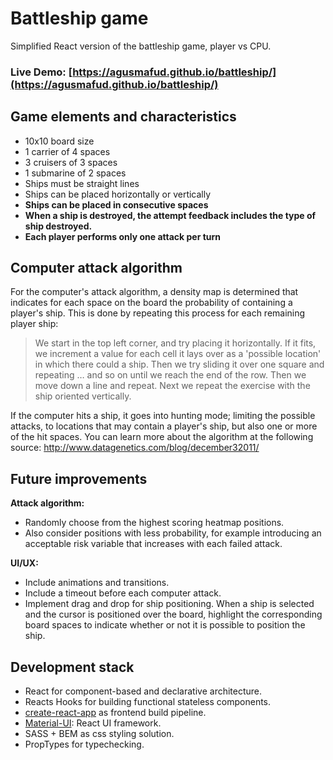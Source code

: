 # Battleship game
Simplified React version of the battleship game, player vs CPU.
### Live Demo: [https://agusmafud.github.io/battleship/](https://agusmafud.github.io/battleship/)

## Game elements and characteristics
- 10x10 board size 
- 1 carrier of 4 spaces 
- 3 cruisers of 3 spaces 
- 1 submarine of 2 spaces 
- Ships must be straight lines 
- Ships can be placed horizontally or vertically 
- **Ships can be placed in consecutive spaces**
- **When a ship is destroyed, the attempt feedback includes the type of ship destroyed.**
- **Each player performs only one attack per turn**

## Computer attack algorithm
For the computer's attack algorithm, a density map is determined that indicates for each space on the board the probability of containing a player's ship.
This is done by repeating this process for each remaining player ship:
>  We start in the top left corner, and try placing it horizontally. If it fits, we increment a value for each cell it lays over as a 'possible location' in which there could a ship. Then we try sliding it over one square and repeating … and so on until we reach the end of the row. Then we move down a line and repeat. Next we repeat the exercise with the ship oriented vertically.

If the computer hits a ship, it goes into hunting mode; limiting the possible attacks, to locations that may contain a player's ship, but also one or more of the hit spaces.
You can learn more about the algorithm at the following source: http://www.datagenetics.com/blog/december32011/

## Future improvements
**Attack algorithm:**
- Randomly choose from the highest scoring heatmap positions.
- Also consider positions with less probability, for example introducing an acceptable risk variable that increases with each failed attack.

**UI/UX:**
- Include animations and transitions.
- Include a timeout before each computer attack.
- Implement drag and drop for ship positioning. When a ship is selected and the cursor is positioned over the board, highlight the corresponding board spaces to indicate whether or not it is possible to position the ship.

## Development stack
- React for component-based and declarative architecture.
- Reacts Hooks for building functional stateless components.
- [create-react-app](https://github.com/facebook/create-react-app) as frontend build pipeline.
- [Material-UI](https://material-ui.com): React UI framework.
- SASS + BEM as css styling solution.
- PropTypes for typechecking.

